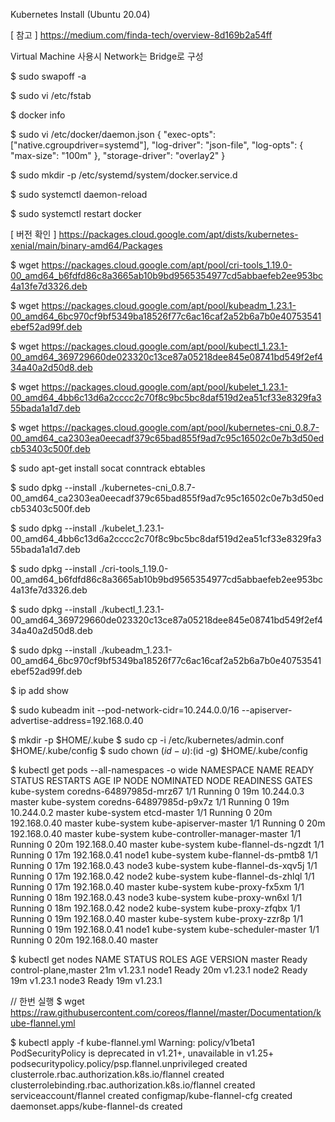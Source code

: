 Kubernetes Install (Ubuntu 20.04)



[ 참고 ]
https://medium.com/finda-tech/overview-8d169b2a54ff



Virtual Machine 사용시 Network는 Bridge로 구성



$ sudo swapoff -a

$ sudo vi /etc/fstab



$ docker info

$ sudo vi /etc/docker/daemon.json
{
    "exec-opts": ["native.cgroupdriver=systemd"],
    "log-driver": "json-file",
    "log-opts": {
        "max-size": "100m"
    },
    "storage-driver": "overlay2"
}

$ sudo mkdir -p /etc/systemd/system/docker.service.d

$ sudo systemctl daemon-reload

$ sudo systemctl restart docker



[ 버전 확인 ]
https://packages.cloud.google.com/apt/dists/kubernetes-xenial/main/binary-amd64/Packages

$ wget https://packages.cloud.google.com/apt/pool/cri-tools_1.19.0-00_amd64_b6fdfd86c8a3665ab10b9bd9565354977cd5abbaefeb2ee953bc4a13fe7d3326.deb

$ wget https://packages.cloud.google.com/apt/pool/kubeadm_1.23.1-00_amd64_6bc970cf9bf5349ba18526f77c6ac16caf2a52b6a7b0e40753541ebef52ad99f.deb

$ wget https://packages.cloud.google.com/apt/pool/kubectl_1.23.1-00_amd64_369729660de023320c13ce87a05218dee845e08741bd549f2ef434a40a2d50d8.deb

$ wget https://packages.cloud.google.com/apt/pool/kubelet_1.23.1-00_amd64_4bb6c13d6a2cccc2c70f8c9bc5bc8daf519d2ea51cf33e8329fa355bada1a1d7.deb

$ wget https://packages.cloud.google.com/apt/pool/kubernetes-cni_0.8.7-00_amd64_ca2303ea0eecadf379c65bad855f9ad7c95c16502c0e7b3d50edcb53403c500f.deb



$ sudo apt-get install socat conntrack ebtables

$ sudo dpkg --install ./kubernetes-cni_0.8.7-00_amd64_ca2303ea0eecadf379c65bad855f9ad7c95c16502c0e7b3d50edcb53403c500f.deb 

$ sudo dpkg --install ./kubelet_1.23.1-00_amd64_4bb6c13d6a2cccc2c70f8c9bc5bc8daf519d2ea51cf33e8329fa355bada1a1d7.deb 

$ sudo dpkg --install ./cri-tools_1.19.0-00_amd64_b6fdfd86c8a3665ab10b9bd9565354977cd5abbaefeb2ee953bc4a13fe7d3326.deb 

$ sudo dpkg --install ./kubectl_1.23.1-00_amd64_369729660de023320c13ce87a05218dee845e08741bd549f2ef434a40a2d50d8.deb

$ sudo dpkg --install ./kubeadm_1.23.1-00_amd64_6bc970cf9bf5349ba18526f77c6ac16caf2a52b6a7b0e40753541ebef52ad99f.deb 



$ ip add show

$ sudo kubeadm init --pod-network-cidr=10.244.0.0/16 --apiserver-advertise-address=192.168.0.40



$ mkdir -p $HOME/.kube
$ sudo cp -i /etc/kubernetes/admin.conf $HOME/.kube/config
$ sudo chown $(id -u):$(id -g) $HOME/.kube/config



$ kubectl get pods --all-namespaces -o wide
NAMESPACE     NAME                             READY   STATUS    RESTARTS   AGE   IP             NODE     NOMINATED NODE   READINESS GATES
kube-system   coredns-64897985d-mrz67          1/1     Running   0          19m   10.244.0.3     master   <none>           <none>
kube-system   coredns-64897985d-p9x7z          1/1     Running   0          19m   10.244.0.2     master   <none>           <none>
kube-system   etcd-master                      1/1     Running   0          20m   192.168.0.40   master   <none>           <none>
kube-system   kube-apiserver-master            1/1     Running   0          20m   192.168.0.40   master   <none>           <none>
kube-system   kube-controller-manager-master   1/1     Running   0          20m   192.168.0.40   master   <none>           <none>
kube-system   kube-flannel-ds-ngzdt            1/1     Running   0          17m   192.168.0.41   node1    <none>           <none>
kube-system   kube-flannel-ds-pmtb8            1/1     Running   0          17m   192.168.0.43   node3    <none>           <none>
kube-system   kube-flannel-ds-xqv5j            1/1     Running   0          17m   192.168.0.42   node2    <none>           <none>
kube-system   kube-flannel-ds-zhlql            1/1     Running   0          17m   192.168.0.40   master   <none>           <none>
kube-system   kube-proxy-fx5xm                 1/1     Running   0          18m   192.168.0.43   node3    <none>           <none>
kube-system   kube-proxy-wn6xl                 1/1     Running   0          18m   192.168.0.42   node2    <none>           <none>
kube-system   kube-proxy-zfqbx                 1/1     Running   0          19m   192.168.0.40   master   <none>           <none>
kube-system   kube-proxy-zzr8p                 1/1     Running   0          19m   192.168.0.41   node1    <none>           <none>
kube-system   kube-scheduler-master            1/1     Running   0          20m   192.168.0.40   master   <none>           <none>

$ kubectl get nodes
NAME     STATUS   ROLES                  AGE   VERSION
master   Ready    control-plane,master   21m   v1.23.1
node1    Ready    <none>                 20m   v1.23.1
node2    Ready    <none>                 19m   v1.23.1
node3    Ready    <none>                 19m   v1.23.1



// 한번 실행
$ wget https://raw.githubusercontent.com/coreos/flannel/master/Documentation/kube-flannel.yml

$ kubectl apply -f kube-flannel.yml
Warning: policy/v1beta1 PodSecurityPolicy is deprecated in v1.21+, unavailable in v1.25+
podsecuritypolicy.policy/psp.flannel.unprivileged created
clusterrole.rbac.authorization.k8s.io/flannel created
clusterrolebinding.rbac.authorization.k8s.io/flannel created
serviceaccount/flannel created
configmap/kube-flannel-cfg created
daemonset.apps/kube-flannel-ds created



